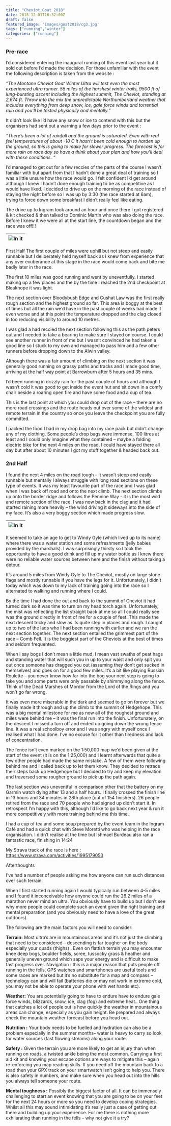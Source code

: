 ```yaml
---
title: "Cheviot Goat 2018"
date: 2018-12-01T16:32:00Z
draft: false
featured_image: 'images/goat2018/cg3.jpg'
tags: ["running","winter"]
categories: ["running"]
---
```



### Pre-race
 
I’d considered entering the inaugural running of this event last year but it sold out before I’d made the decision. For those unfamiliar with the event the following description is taken from the website :

*“The Montane Cheviot Goat Winter Ultra will test even the most experienced ultra runner. 55 miles of the harshest winter trails, 9500 ft of lung-bursting ascent including the highest summit, The Cheviot, standing at 2,674 ft. Throw into the mix the unpredictable Northumberland weather that includes everything from deep snow, ice, gale force winds and torrential rain and you’ll be tested physically and mentally.”*

It didn’t look like I’d have any snow or ice to contend with this but the organisers had sent out a warning a few days prior to the event :

*“There’s been a lot of rainfall and the ground is saturated. Even with real feel temperatures of about -10 C it hasn't been cold enough to harden up the ground, so this is going to make for slower progress. The forecast is for more rain on race day so have a think about your plan and how you'll deal with these conditions. “*

I’d managed to get out for a few reccies of the parts of the course I wasn’t familiar with but apart from that I hadn’t done a great deal of training so I was a little unsure how the race would go. I felt confident I’d get around although I knew I hadn’t done enough training to be as competitive as I would have liked.
I decided to drive up on the morning of the race instead of staying the night before so I was up by 3:30 (the race started at 6am), trying to force down some breakfast I didn’t really feel like eating.

The drive up to Ingram took around an hour and once there I got registered & kit checked & then talked to Dominic Martin who was also doing the race.
Before I knew it we were all at the start line, the countdown began and the race was off!!!

| ![In it](/images/goat2018/cg1.png)| 
|:--:|

First Half
The first couple of miles were uphill but not steep and easily runnable but I deliberately held myself back as I knew from experience that any over exuberance at this stage in the race would come back and bite me badly later in the race.

The first 10 miles was good running and went by uneventfully. I started making up a few places and the by the time I reached the 2nd checkpoint at Bleakhope it was light.

The next section over Bloodybush Edge and Cushat Law was the first really rough section and the highest ground so far. This area is boggy at the best of times but all the rain we’d have in the past couple of weeks had made it even worse and at this point the temperature dropped and the clag closed in too reducing visibility to around 10 metres.

I was glad a had reccied the next section following this as the path peters out and I needed to take a bearing to make sure I stayed on course. I could see another runner in front of me but I wasn’t convinced he had taken a good line so I stuck to my own and managed to pass him and a few other runners before dropping down to the Alwin valley.

Although there was a fair amount of climbing on the next section it was generally good running on grassy paths and tracks and I made good time, arriving at the half way point at Barrowburn after 5 hours and 35 mins. 

I’d been running in drizzly rain for the past couple of hours and although I wasn’t cold it was good to get inside the event hut and sit down in a comfy chair beside a roaring open fire and have some food and a cup of tea. 

This is the last point at which you could drop out of the race – there are no more road crossings and the route heads out over some of the wildest and remote terrain in the country so once you leave the checkpoint you are fully committed.

I packed the food I had in my drop bag into my race pack but didn’t change any of my clothing. Some people’s drop bags were immense, 100 litres at least and I could only imagine what they contained – maybe a folding electric bike for the next 4 miles on the road.  I could have stayed there all day but after about 10 minutes I got my stuff together & headed back out.

###  2nd Half

I found the next 4 miles on the road tough – it wasn’t steep and easily runnable but mentally I always struggle with long road sections on these type of events. It was my least favourite part of the race and I was glad when I was back off road and onto the next climb.
The next section climbs up onto the border ridge and follows the Pennine Way - it is the most wild and remote section of the race. I was now back in the clag and it had started raining more heavily – the wind driving it sideways into the side of my face. It’s also a very boggy section which made progress slow.

| ![In it](/images/goat2018/cg2.png)| 
|:--:|

 
It seemed to take an age to get to Windy Gyle (which lived up to its name) where there was a water station and some refreshments (jelly babies provided by the marshals). I was surprisingly thirsty so I took the opportunity to have a good drink and fill up my water bottle as I knew there were no reliable water sources between here and the finish without taking a detour.

It’s around 5 miles from Windy Gyle to The Cheviot, mostly on large stone flags and mostly runnable if you have the legs for it. Unfortunately, I didn’t today which was down to my lack of training going into the race so I alternated to walking and running where I could.

By the time I had done the out and back to the summit of Cheviot it had turned dark so it was time to turn on my head torch again. Unfortunately, the mist was reflecting the list straight back at me so all I could really see was the ground directly in front of me for a couple of feet. This made the next descent tricky and slow as its quite step in places and rough. I caught up to two of the lads who I had been running with earlier and we ran the next section together.
The next section entailed the grimmest part of the race – Comb Fell. It is the boggiest part of the Cheviots at the best of times and seldom frequented. 

When I say bogs I don’t mean a little mud, I mean vast swaths of peat hags and standing water that will such you in up to your waist and only spit you out once someone has dragged you out (assuming they don’t get sucked in themselves) and goes on for a good few miles. It’s a bit like playing Russian Roulette – you never know how far into the bog your next step is going to take you and some parts were only passable by shimmying along the fence. Think of the Dead Marshes of Mordor from the Lord of the Rings and you won’t go far wrong.

It was even more miserable in the dark and seemed to go on forever but we finally made it through and up the climb to the summit of Hedgehope. This was a big mental milestone for me as now all of the roughest ground and miles were behind me – it was the final run into the finish. 
Unfortunately, on the descent I missed a turn off and ended up going down the wrong fence line. It was a real schoolboy error and I was angry with myself once I realised what I had done. I’ve no excuse for it other than tiredness and lack of concentration. 

The fence isn’t even marked on the 1:50,000 map we’d been given at the start of the event (it is on the 1:25,000) and I learnt afterwards that quite a few other people had made the same mistake. A few of them were following behind me and I called back up to let them know. They decided to retrace their steps back up Hedgehope but I decided to try and keep my elevation and traversed some rougher ground to pick up the path again.

The last section was uneventful in comparison other that the battery on my Garmin watch dying after 13 and a half hours. I finally crossed the finish line in 13 hours and 34 minutes in 28th place (out of 154 finishers). 26 people retired from the race and 70 people who had signed up didn’t start it.
In retrospect I’m happy with this, although I’d like to go back next year & run it more competitively with more training behind me this time. 

I had a cup of tea and some soup prepared by the event team in the Ingram Café and had a quick chat with Steve Moretti who was helping in the race organisation. I didn’t realise at the time but Ishmael Burdeau also ran a fantastic race, finishing in 14:24 

My Strava track of the race is here : https://www.strava.com/activities/1995179053 

Afterthoughts

I’ve had a number of people asking me how anyone can run such distances over such terrain. 

When I first started running again I would typically run between 4-5 miles and I found it inconceivable how anyone could run the 26.2 miles of a marathon never mind an ultra. You obviously have to build up but I don’t see why more people could complete such an event given the right training and mental preparation (and you obviously need to have a love of the great outdoors).

The following are the main factors you will need to consider:

**Terrain:**  Most ultra’s are in mountainous areas and it’s not just the climbing that need to be considered – descending is far tougher on the body especially your quads (thighs) . Even on flattish terrain you may encounter knee deep bogs, boulder fields, scree, tussocky grass & heather and generally uneven ground which saps your energy and is difficult to make fast progress over. 
Navigation : this is a major reason that puts people off running in the fells. GPS watches and smartphones are useful tools and some races are marked but it’s no substitute for a map and compass – technology can and will fail (batteries die or may not work in extreme cold, you may not be able to operate your phone with wet hands etc).

**Weather:** You are potentially going to have to endure have to endure gale force winds, blizzards, snow, ice, clag (fog) and extreme heat.. One thing that catches a lot of people out is how quickly the weather in mountainous areas can change, especially as you gain height. Be prepared and always check the mountain weather forecast before you head out.

**Nutrition :** Your body needs to be fuelled and hydration can also be a problem especially in the summer months– water is heavy to carry so look for water sources (fast flowing streams) along your route.

**Safety :** Given the terrain you are more likely to get an injury than when running on roads, a twisted ankle being the most common. Carrying a first aid kit and knowing your escape options are ways to mitigate this – again re-enforcing you map reading skills. If you need off the mountain back to a road then your GPX track on your smartwatch isn’t going to help you. There is also safety in numbers, and make sure when you head out into the hills you always tell someone your route.

**Mental toughness :** Possibly the biggest factor of all. It can be immensely challenging to start an event knowing that you are going to be on your feet for the next 24 hours or more so you need to develop coping strategies. 
Whilst all this may sound intimidating it’s really just a case of getting out there and building up your experience. For me there is nothing more exhilarating than running in the fells – why not give it a try?


